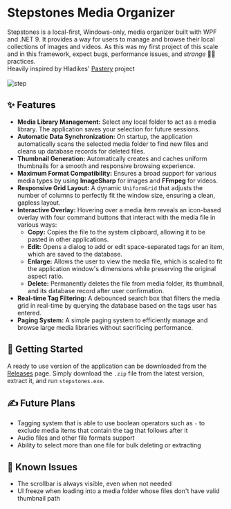 # Stepstones Media Organizer
Stepstones is a local-first, Windows-only, media organizer built with WPF and .NET 9. It provides a way for users to manage and
browse their local collections of images and videos. As this was my first project of this scale and in this framework, expect bugs,
performance issues, and *strange* 🧙‍♂️ practices.<br>
Heavily inspired by Hladikes' [Pastery](https://github.com/Hladikes/pastery) project<br><br>
![step](https://github.com/user-attachments/assets/3f7366c6-08a8-4c5a-b66c-7fcda3bb3d17)


## ✨ Features

- **Media Library Management:** Select any local folder to act as a media library. The application saves your selection for future sessions.
- **Automatic Data Synchronization:** On startup, the application automatically scans the selected media folder to find new files and cleans up database records for deleted files.
- **Thumbnail Generation:** Automatically creates and caches uniform thumbnails for a smooth and responsive browsing experience.
- **Maximum Format Compatibility:** Ensures a broad support for various media types by using **ImageSharp** for images and **FFmpeg** for videos.
- **Responsive Grid Layout:** A dynamic `UniformGrid` that adjusts the number of columns to perfectly fit the window size, ensuring a clean, gapless layout.
- **Interactive Overlay:** Hovering over a media item reveals an icon-based overlay with four command buttons that interact with the media file in various ways:
  - **Copy:** Copies the file to the system clipboard, allowing it to be pasted in other applications.
  - **Edit:** Opens a dialog to add or edit space-separated tags for an item, which are saved to the database.
  - **Enlarge:** Allows the user to view the media file, which is scaled to fit the application window's dimensions while preserving the original aspect ratio.
  - **Delete:** Permanently deletes the file from media folder, its thumbnail, and its database record after user confirmation.
- **Real-time Tag Filtering:** A debounced search box that filters the media grid in real-time by querying the database based on the tags user has entered.
- **Paging System:** A simple paging system to efficiently manage and browse large media libraries without sacrificing performance.

## 🚀 Getting Started
A ready to use version of the application can be downloaded from the [Releases](https://github.com/boongxs/Stepstones/releases) page. 
Simply download the `.zip` file from the latest version, extract it, and run `stepstones.exe`.

## ✍️ Future Plans
- Tagging system that is able to use boolean operators such as `-` to exclude media items that contain the tag that follows after it
- Audio files and other file formats support
- Ability to select more than one file for bulk deleting or extracting

## 🚨 Known Issues
- The scrollbar is always visible, even when not needed
- UI freeze when loading into a media folder whose files don't have valid thumbnail path
